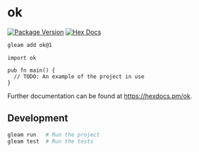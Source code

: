 # ok

[![Package Version](https://img.shields.io/hexpm/v/ok)](https://hex.pm/packages/ok)
[![Hex Docs](https://img.shields.io/badge/hex-docs-ffaff3)](https://hexdocs.pm/ok/)

```sh
gleam add ok@1
```
```gleam
import ok

pub fn main() {
  // TODO: An example of the project in use
}
```

Further documentation can be found at <https://hexdocs.pm/ok>.

## Development

```sh
gleam run   # Run the project
gleam test  # Run the tests
```
